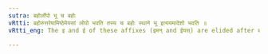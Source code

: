 ```yaml
---
sutra: बहोर्लोपो भू च बहोः
vRtti: बहोरुत्तरेषामिष्ठेमेयसां लोपो भवति तस्य च बहोः स्थाने भू इत्ययमादेशो भवति ॥
vRtti_eng: The इ and ई of these affixes (इमन् and ईयस्) are elided after बहु, and for बहु is substituted भू ॥

---
```


